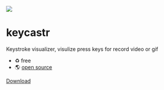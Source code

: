 ![](https://i.imgur.com/rg9O9Oy.png)

# keycastr
Keystroke visualizer, visulize press keys for record video or gif

- ♻️ free 
- 🌎 [open source](https://github.com/keycastr/keycastr)

[Download](https://github.com/keycastr/keycastr)